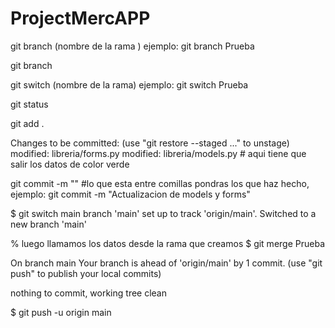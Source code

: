 # ProjectMercAPP
<!-- como agregar comentarios en Git Hub -->
<!-- creamos una rama para a gregrar nuestros cambios -->
git branch (nombre de la rama ) ejemplo:
git branch Prueba
<!-- vemos las ramas con: -->
git branch
<!-- para ingresar a la rama que hemos creado   usamos-->
git switch (nombre de la rama) ejemplo:
git switch Prueba
<!-- ahroa veremos el estado o los cambios que tenemos -->
git status 
<!-- luego agregamos todos los cambios en la rama que la que hemos creado -->
git add .

<!-- para ver si los cambios se agregaron a la rama se vera aasi: -->
Changes to be committed:
  (use "git restore --staged <file>..." to unstage)
        modified:   libreria/forms.py
        modified:   libreria/models.py # aqui tiene que salir los datos de color verde 

        
<!-- luego vamos a comentar los cambios para que se vean en el repositorio -->
git commit -m ""
#lo que esta entre comillas pondras los que haz hecho, ejemplo:
git commit -m "Actualizacion de models y forms"

<!-- ahora vamaos a subir los cambios a al rama principal -->

<!-- usamos el git git switch para cambiar de la rama Prueba a la rama main, saldra de la siguiente forma -->
$ git switch main
branch 'main' set up to track 'origin/main'.
Switched to a new branch 'main'

% luego llamamos los datos desde la rama que creamos 
$ git merge Prueba

<!-- ahora miramos si podemos subir los cambios en Git, tienen que salir asi: -->
On branch main
Your branch is ahead of 'origin/main' by 1 commit.
  (use "git push" to publish your local commits)

nothing to commit, working tree clean

<!-- ahora con el git push subimos los cambios en el repositorio -->
$ git push -u origin main